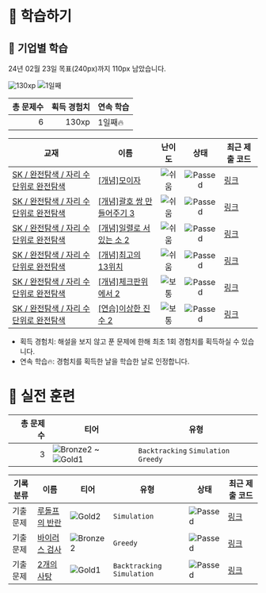 # 📖 학습하기

## 🚀 기업별 학습
24년 02월 23일 목표(240px)까지 110px 남았습니다.

![130xp](https://img.shields.io/badge/EXP-130xp-%235cb85c.svg?for-the-badge)
![1일째](https://img.shields.io/badge/연속학습-1일째-%23E34F26.svg?for-the-badge)

|총 문제수|획득 경험치|연속 학습|
|---:|---:|---|
6|130xp|1일째🔥|

|교재|이름|난이도|상태|최근 제출 코드|
|---|---|:---:|:---:|---|
|[SK / 완전탐색 / 자리 수 단위로 완전탐색](https://www.codetree.ai/missions?missionId=18)|[[개념]모이자](https://www.codetree.ai/missions/18/problems/gather)|![쉬움][easy]|![Passed][passed]|[링크](https://github.com/kebuni/codetree-TILs/blob/main/240223/%EB%AA%A8%EC%9D%B4%EC%9E%90/gather.py)|
|[SK / 완전탐색 / 자리 수 단위로 완전탐색](https://www.codetree.ai/missions?missionId=18)|[[개념]괄호 쌍 만들어주기 3](https://www.codetree.ai/missions/18/problems/pair-parentheses-3)|![쉬움][easy]|![Passed][passed]|[링크](https://github.com/kebuni/codetree-TILs/blob/main/240223/%EA%B4%84%ED%98%B8%20%EC%8C%8D%20%EB%A7%8C%EB%93%A4%EC%96%B4%EC%A3%BC%EA%B8%B0%203/pair-parentheses-3.py)|
|[SK / 완전탐색 / 자리 수 단위로 완전탐색](https://www.codetree.ai/missions?missionId=18)|[[개념]일렬로 서있는 소 2](https://www.codetree.ai/missions/18/problems/cattle-in-a-rowing-up-2)|![쉬움][easy]|![Passed][passed]|[링크](https://github.com/kebuni/codetree-TILs/blob/main/240223/%EC%9D%BC%EB%A0%AC%EB%A1%9C%20%EC%84%9C%EC%9E%88%EB%8A%94%20%EC%86%8C%202/cattle-in-a-rowing-up-2.py)|
|[SK / 완전탐색 / 자리 수 단위로 완전탐색](https://www.codetree.ai/missions?missionId=18)|[[개념]최고의 13위치](https://www.codetree.ai/missions/18/problems/best-place-of-13)|![쉬움][easy]|![Passed][passed]|[링크](https://github.com/kebuni/codetree-TILs/blob/main/240223/%EC%B5%9C%EA%B3%A0%EC%9D%98%2013%EC%9C%84%EC%B9%98/best-place-of-13.py)|
|[SK / 완전탐색 / 자리 수 단위로 완전탐색](https://www.codetree.ai/missions?missionId=18)|[[개념]체크판위에서 2](https://www.codetree.ai/missions/18/problems/on-the-checkboard-2)|![보통][medium]|![Passed][passed]|[링크](https://github.com/kebuni/codetree-TILs/blob/main/240223/%EC%B2%B4%ED%81%AC%ED%8C%90%EC%9C%84%EC%97%90%EC%84%9C%202/on-the-checkboard-2.py)|
|[SK / 완전탐색 / 자리 수 단위로 완전탐색](https://www.codetree.ai/missions?missionId=18)|[[연습]이상한 진수 2](https://www.codetree.ai/missions/18/problems/awkward-digits-2)|![보통][medium]|![Passed][passed]|[링크](https://github.com/kebuni/codetree-TILs/blob/main/240223/%EC%9D%B4%EC%83%81%ED%95%9C%20%EC%A7%84%EC%88%98%202/awkward-digits-2.py)|


* 획득 경험치: 해설을 보지 않고 푼 문제에 한해 최초 1회 경험치를 획득하실 수 있습니다.
* 연속 학습🔥: 경험치를 획득한 날을 학습한 날로 인정합니다.


# 🥇 실전 훈련
|총 문제 수|티어|유형|
|---:|---|---|
|3|![Bronze2][b2] ~ ![Gold1][g1]|`Backtracking` `Simulation` `Greedy`|

|기록분류|이름|티어|유형|상태|최근 제출 코드|
|---|---|---|---|---|---|
|기출문제|[루돌프의 반란](https://www.codetree.ai/training-field/frequent-problems/problems/rudolph-rebellion)|![Gold2][g2]|`Simulation`|![Passed][passed]|[링크](https://github.com/kebuni/codetree-TILs/blob/main/240223/%EB%A3%A8%EB%8F%8C%ED%94%84%EC%9D%98%20%EB%B0%98%EB%9E%80/rudolph-rebellion.py)|
|기출문제|[바이러스 검사](https://www.codetree.ai/training-field/frequent-problems/problems/virus-detector)|![Bronze2][b2]|`Greedy`|![Passed][passed]|[링크](https://github.com/kebuni/codetree-TILs/blob/main/240223/%EB%B0%94%EC%9D%B4%EB%9F%AC%EC%8A%A4%20%EA%B2%80%EC%82%AC/virus-detector.py)|
|기출문제|[2개의 사탕](https://www.codetree.ai/training-field/frequent-problems/problems/two-candies)|![Gold1][g1]|`Backtracking` `Simulation`|![Passed][passed]|[링크](https://github.com/kebuni/codetree-TILs/blob/main/240223/2%EA%B0%9C%EC%9D%98%20%EC%82%AC%ED%83%95/two-candies.py)|










[b5]: https://img.shields.io/badge/Bronze_5-%235D3E31.svg
[b4]: https://img.shields.io/badge/Bronze_4-%235D3E31.svg
[b3]: https://img.shields.io/badge/Bronze_3-%235D3E31.svg
[b2]: https://img.shields.io/badge/Bronze_2-%235D3E31.svg
[b1]: https://img.shields.io/badge/Bronze_1-%235D3E31.svg
[s5]: https://img.shields.io/badge/Silver_5-%23394960.svg
[s4]: https://img.shields.io/badge/Silver_4-%23394960.svg
[s3]: https://img.shields.io/badge/Silver_3-%23394960.svg
[s2]: https://img.shields.io/badge/Silver_2-%23394960.svg
[s1]: https://img.shields.io/badge/Silver_1-%23394960.svg
[g5]: https://img.shields.io/badge/Gold_5-%23FFC433.svg
[g4]: https://img.shields.io/badge/Gold_4-%23FFC433.svg
[g3]: https://img.shields.io/badge/Gold_3-%23FFC433.svg
[g2]: https://img.shields.io/badge/Gold_2-%23FFC433.svg
[g1]: https://img.shields.io/badge/Gold_1-%23FFC433.svg
[p5]: https://img.shields.io/badge/Platinum_5-%2376DDD8.svg
[p4]: https://img.shields.io/badge/Platinum_4-%2376DDD8.svg
[p3]: https://img.shields.io/badge/Platinum_3-%2376DDD8.svg
[p2]: https://img.shields.io/badge/Platinum_2-%2376DDD8.svg
[p1]: https://img.shields.io/badge/Platinum_1-%2376DDD8.svg
[passed]: https://img.shields.io/badge/Passed-%23009D27.svg
[failed]: https://img.shields.io/badge/Failed-%23D24D57.svg
[easy]: https://img.shields.io/badge/쉬움-%235cb85c.svg?for-the-badge
[medium]: https://img.shields.io/badge/보통-%23FFC433.svg?for-the-badge
[hard]: https://img.shields.io/badge/어려움-%23D24D57.svg?for-the-badge